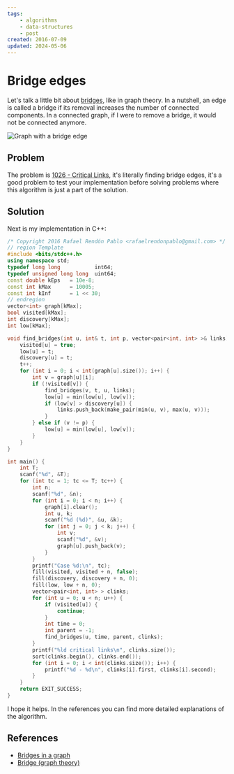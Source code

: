 ```yaml
---
tags:
    - algorithms
    - data-structures
    - post
created: 2016-07-09
updated: 2024-05-06
---
```

# Bridge edges

Let's talk a little bit about [bridges](https://en.wikipedia.org/wiki/Bridge_%28graph_theory%29), like in graph theory. In a nutshell, an edge is called a bridge if its removal increases the number of connected components. In a connected graph, if I were to remove a bridge, it would not be connected anymore.

![Graph with a bridge edge](/bridge-edges/bridge_edge.svg)

## Problem
The problem is [1026 - Critical Links](http://lightoj.com/volume_showproblem.php?problem=1026), it's literally finding bridge edges, it's a good problem to test your implementation before solving problems where this algorithm is just a part of the solution.

## Solution
Next is my implementation in C++:

```cpp
/* Copyright 2016 Rafael Rendón Pablo <rafaelrendonpablo@gmail.com> */
// region Template
#include <bits/stdc++.h>
using namespace std;
typedef long long           int64;
typedef unsigned long long  uint64;
const double kEps   = 10e-8;
const int kMax      = 10005;
const int kInf      = 1 << 30;
// endregion
vector<int> graph[kMax];
bool visited[kMax];
int discovery[kMax];
int low[kMax];

void find_bridges(int u, int& t, int p, vector<pair<int, int> >& links) {
    visited[u] = true;
    low[u] = t;
    discovery[u] = t;
    t++;
    for (int i = 0; i < int(graph[u].size()); i++) {
        int v = graph[u][i];
        if (!visited[v]) {
            find_bridges(v, t, u, links);
            low[u] = min(low[u], low[v]);
            if (low[v] > discovery[u]) {
                links.push_back(make_pair(min(u, v), max(u, v)));
            }
        } else if (v != p) {
            low[u] = min(low[u], low[v]);
        }
    }
}

int main() {
    int T;
    scanf("%d", &T);
    for (int tc = 1; tc <= T; tc++) {
        int n;
        scanf("%d", &n);
        for (int i = 0; i < n; i++) {
            graph[i].clear();
            int u, k;
            scanf("%d (%d)", &u, &k);
            for (int j = 0; j < k; j++) {
                int v;
                scanf("%d", &v);
                graph[u].push_back(v);
            }
        }
        printf("Case %d:\n", tc);
        fill(visited, visited + n, false);
        fill(discovery, discovery + n, 0);
        fill(low, low + n, 0);
        vector<pair<int, int> > clinks;
        for (int u = 0; u < n; u++) {
            if (visited[u]) {
                continue;
            }
            int time = 0;
            int parent = -1;
            find_bridges(u, time, parent, clinks);
        }
        printf("%ld critical links\n", clinks.size());
        sort(clinks.begin(), clinks.end());
        for (int i = 0; i < int(clinks.size()); i++) {
            printf("%d - %d\n", clinks[i].first, clinks[i].second);
        }
    }
    return EXIT_SUCCESS;
}
```

I hope it helps. In the references you can find more detailed explanations of the algorithm.

## References
- [Bridges in a graph](https://www.geeksforgeeks.org/bridge-in-a-graph/)
- [Bridge (graph theory)](https://en.wikipedia.org/wiki/Bridge_(graph_theory))

